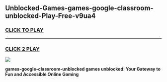 
## Unblocked-Games-games-google-classroom-unblocked-Play-Free-v9ua4
<h3>
<a href="https://premium76.site?title=games-google-classroom-unblocked&ref=20A">CLICK TO PLAY</a></h3>
<hr>

<h3>
<a href="https://premium76.site?title=games-google-classroom-unblocked&ref=20A">CLICK 2 PLAY</a>
  
</h3>

<a href="https://premium76.site?title=games-google-classroom-unblocked&ref=20A"><img src="https://clearcache.store/games.png"></a>


**games-google-classroom-unblocked games unblocked: Your Gateway to Fun and Accessible Online Gaming**
